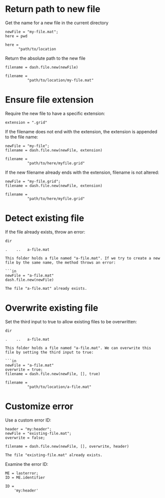 # Return path to new file

Get the name for a new file in the current directory

```in
newFile = "my-file.mat";
here = pwd
```

```out
here =
      "path/to/location
```

Return the absolute path to the new file

```in
filename = dash.file.new(newFile)
```

```out
filename =
          "path/to/location/my-file.mat"
```


# Ensure file extension

Require the new file to have a specific extension:

```
extension = ".grid"
```

If the filename does not end with the extension, the extension is appended to the file name:

```in
newFile = "my-file";
filename = dash.file.new(newFile, extension)
```

```out
filename = 
          "path/to/here/myfile.grid"
```

If the new filename already ends with the extension, filename is not altered:

```in
newFile = "my-file.grid";
filename = dash.file.new(newFile, extension)
```

```out
filename = 
          "path/to/here/myfile.grid"
```


# Detect existing file

If the file already exists, throw an error:

```in
dir
```

```out
.    ..   a-file.mat

This folder holds a file named "a-file.mat". If we try to create a new file by the same name, the method throws an error:

```in
newFile = "a-file.mat"
dash.file.new(newFile)
```

```error
The file "a-file.mat" already exists.
```



# Overwrite existing file

Set the third input to true to allow existing files to be overwritten:

```in
dir
```

```out
.    ..   a-file.mat

This folder holds a file named "a-file.mat". We can overwrite this file by setting the third input to true:

```in
newFile = "a-file.mat"
overwrite = true;
filename = dash.file.new(newFile, [], true)
```

```error
filename = 
          "path/to/location/a-file.mat"
```


# Customize error

Use a custom error ID:

```in
header = "my:header";
newFile = "existing-file.mat";
overwrite = false;

filename = dash.file.new(newFile, [], overwrite, header)
```

```error
The file "existing-file.mat" already exists.
```

Examine the error ID:

```in
ME = lasterror;
ID = ME.identifier
```

```out
ID = 
    'my:header'
```